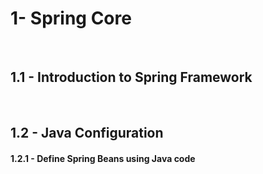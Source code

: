 # 1- Spring Core

<br>

## 1.1 - Introduction to Spring Framework

<br>

## 1.2 - Java Configuration

#### 1.2.1 - Define Spring Beans using Java code